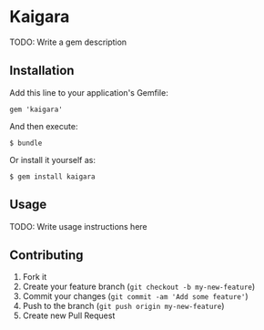 # Kaigara

TODO: Write a gem description

## Installation

Add this line to your application's Gemfile:

    gem 'kaigara'

And then execute:

    $ bundle

Or install it yourself as:

    $ gem install kaigara

## Usage

TODO: Write usage instructions here

## Contributing

1. Fork it
2. Create your feature branch (`git checkout -b my-new-feature`)
3. Commit your changes (`git commit -am 'Add some feature'`)
4. Push to the branch (`git push origin my-new-feature`)
5. Create new Pull Request
